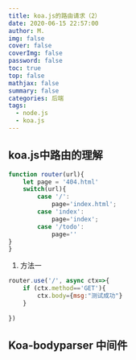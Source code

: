 ```yaml
---
title: koa.js的路由请求（2）
date: 2020-06-15 22:57:00
author: M.
img: false
cover: false
coverImg: false
password: false
toc: true
top: false
mathjax: false
summary: false 
categories: 后端
tags:
  - node.js
  - koa.js
---
```



## koa.js中路由的理解

```javascript
function router(url){
    let page = '404.html'
    switch(url){
        case '/':
            page='index.html';
        case 'index':
            page='index';
        case '/todo':
            page=''
}   
}
```





1. 方法一

```javascript
router.use('/', async ctx=>{
    if (ctx.method=='GET'){
        ctx.body={msg:"测试成功"}
    }
  
})
```

## Koa-bodyparser 中间件
